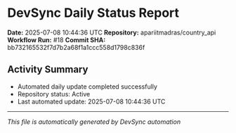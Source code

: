 # DevSync Daily Status Report

**Date:** 2025-07-08 10:44:36 UTC
**Repository:** apariitmadras/country_api
**Workflow Run:** #18
**Commit SHA:** bb732165532f7d7b2a68f1a1ccc558d1798c836f

## Activity Summary
- Automated daily update completed successfully
- Repository status: Active
- Last automated update: 2025-07-08 10:44:36 UTC

---
*This file is automatically generated by DevSync automation*
